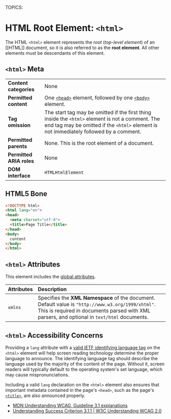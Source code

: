 TOPICS: <html>

# HTML Root Element: `<html>`

The HTML `<html>` element represents the *root* (*top-level element*) of an [[HTML]] document, so it
is also referred to as the **root element**. All other elements must be descendants of this element.

## `<html>` Meta

|  |  |
| :-- | :-- |
| **Content categories** | None |
| **Permitted content** | One [`<head>`](/en/webfrontend/<head>) element, followed by one [`<body>`](/en/webfrontend/<body>/) element.|
| **Tag omission** | The start tag may be omitted if the first thing inside the `<html>` element is not a comment. The end tag may be omitted if the `<html>` element is not immediately followed by a comment. |
| **Permitted parents** | None. This is the root element of a document. |
| **Permitted ARIA roles** | None |
| **DOM interface** | `HTMLHtmlElement` |

## HTML5 Bone

```html
<!DOCTYPE html>
<html lang="en">
<head>
  <meta charset="utf-8">
  <title>Page Title</title>
</head>
<body>
  content
</body>
</html>
```

## `<html>` Attributes

This element includes the [global attributes](/en/webfrontend/HTML_Global_Attributes).

| Attributes | Description |
| :--- | :--- |
| `xmlns` | Specifies the **XML Namespace** of the document. Default value is `"http://www.w3.org/1999/xhtml"`. This is required in documents parsed with XML parsers, and optional in `text/html` documents. |

## `<html>` Accessibility Concerns

Providing a `lang` attribute with a [valid IETF identifying language tag](https://www.ietf.org/rfc/bcp/bcp47.txt)
on the `<html>` element will help screen reading technology determine the proper language to
announce. The identifying language tag should describe the language used by the majority of the
content of the page. Without it, screen readers will typically default to the operating system's set
language, which may cause mispronunciations.

Including a valid `lang` declaration on the `<html>` element also ensures that important metadata
contained in the page's `<head>`, such as the page's [`<title>`](/en/webfrontend/<title>/), are also
announced properly.

- [MDN Understanding WCAG, Guideline 3.1 explanations](https://wiki.developer.mozilla.org/en-US/docs/Web/Accessibility/Understanding_WCAG/Understandable#Guideline_3.1_%E2%80%94_Readable_Make_text_content_readable_and_understandable)
- [Understanding Success Criterion 3.1.1 | W3C Understanding WCAG 2.0](https://www.w3.org/TR/2016/NOTE-UNDERSTANDING-WCAG20-20161007/meaning-doc-lang-id.html)
